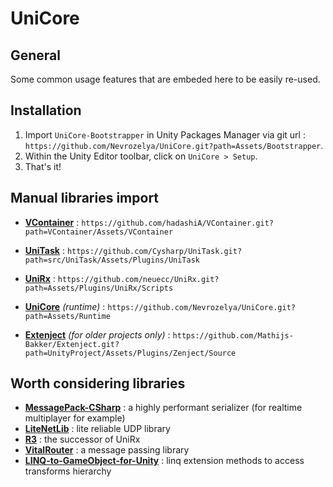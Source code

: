 # UniCore

## General

Some common usage features that are embeded here to be easily re-used.

## Installation

1) Import `UniCore-Bootstrapper` in Unity Packages Manager via git url : `https://github.com/Nevrozelya/UniCore.git?path=Assets/Bootstrapper`.
2) Within the Unity Editor toolbar, click on `UniCore > Setup`.
3) That's it!

## Manual libraries import

- **[VContainer](https://github.com/hadashiA/VContainer)** : `https://github.com/hadashiA/VContainer.git?path=VContainer/Assets/VContainer`
- **[UniTask](https://github.com/Cysharp/UniTask)** : `https://github.com/Cysharp/UniTask.git?path=src/UniTask/Assets/Plugins/UniTask`
- **[UniRx](https://github.com/neuecc/UniRx)** : `https://github.com/neuecc/UniRx.git?path=Assets/Plugins/UniRx/Scripts`
- **[UniCore](https://github.com/Nevrozelya/UniCore)** *(runtime)* : `https://github.com/Nevrozelya/UniCore.git?path=Assets/Runtime`

- **[Extenject](https://github.com/Mathijs-Bakker/Extenject)** *(for older projects only)* : `https://github.com/Mathijs-Bakker/Extenject.git?path=UnityProject/Assets/Plugins/Zenject/Source`

## Worth considering libraries

- **[MessagePack-CSharp](https://github.com/MessagePack-CSharp/MessagePack-CSharp)** : a highly performant serializer (for realtime multiplayer for example)
- **[LiteNetLib](https://github.com/RevenantX/LiteNetLib)** : lite reliable UDP library
- **[R3](https://github.com/Cysharp/R3)** : the successor of UniRx
- **[VitalRouter](https://github.com/hadashiA/VitalRouter)** : a message passing library
- **[LINQ-to-GameObject-for-Unity](https://github.com/neuecc/LINQ-to-GameObject-for-Unity)** : linq extension methods to access transforms hierarchy
